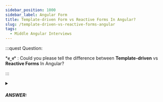 ```yaml
---
sidebar_position: 1000
sidebar_label: Angular Form
title: Template-driven Form vs Reactive Forms In Angular?
slug: /template-driven-vs-reactive-forms-angular
tags:
  - Middle Angular Interviews
---
```


:::quest Question:

\***`ಠ_ಠ`**\* : 
Could you please tell the difference between **Template-driven** vs **Reactive Forms** In Angular?

:::

<details>
  <summary><h5>ANSWER:</h5></summary>

  \***`◔̯◔`**\* : 

  | Template-driven Form	                          | Reactive Form                       |
  |-------------------------------------------------|-------------------------------------|
  | Handle form in template first                 	| Handle form in typescript first     |
  | contact with JS via ref	                        | contact with JS via Input           |
  | make use of the "FormsModule"	                  | based on "ReactiveFormsModule"      |
  | asynchronous in nature	                        | mostly synchronous                  |
  | `ng generate component template-forms`          | `ng generate component reactive-forms`|

### Example of Template-driven Form
**Template-driven** means focusing on ***template first***. Denote the form as `#f`, denote input as `id="courseName"` & `[ngModel]` and let Javascript reference to interact with them later.

```ts {3,4}
@Component({
  template: `
  <form (ngSubmit)="onSubmit(f)" #f="ngForm">
      <input type="text" id="courseName" name="courseName" [ngModel]="'default course name'">
      <p *ngIf="courseName.errors.required">
          Course Name is required
      </p>
  </form>
  `
})
export class TemplateFormComponent {
    // reference to the form #f in template
    @ViewChild('f') courseForm: NgForm;
    onSubmit(form: NgForm) {
        console.log("Course Name is : " + form.value.courseName); 
    }
    onClear() {
        // interact with the referenced form
        this.courseForm.reset();
    }
}
```

### Example of Reactive Form
**Reactive** means focusing on Javascript first. Denote form as a variable `this.courseForm` and then, let form reference to it by using input`[formGroup]="courseForm"`.

```ts {13}
@Component({
  template: `
    <form [formGroup]="courseForm" (ngSubmit)="onSubmit()">
        <input type="text" id="courseName" class="form-control" formControlName="courseName">
        <div *ngIf="courseForm.get('courseName').valid && courseForm.get('courseName').touched">
            Please enter valid course name !
        </div>
    </form>
  `
})
export class ReactiveFormComponent {
  ngOnInit() {
    this.courseForm = new FormGroup({
      'courseName': new FormControl(null, Validators.required),
    });
  }
}
```
</details>